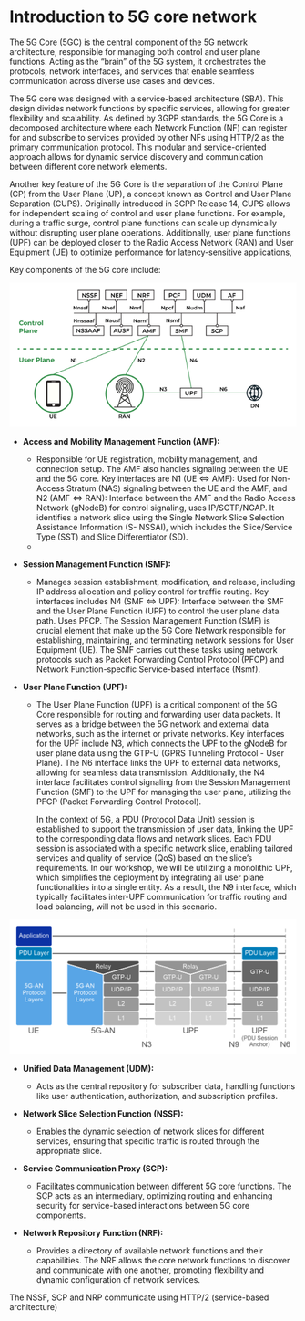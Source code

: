 # Introduction to 5G core network

The 5G Core (5GC) is the central component of the 5G network architecture, responsible for managing both control and user plane functions. Acting as the “brain” of the 5G system, it orchestrates the protocols, network interfaces, and services that enable seamless communication across diverse use cases and devices.

The 5G core was designed with a service-based architecture (SBA). This design divides network functions by specific services, allowing for greater flexibility and scalability. As defined by 3GPP standards, the 5G Core is a decomposed architecture where each Network Function (NF) can register for and subscribe to services provided by other NFs using HTTP/2 as the primary communication protocol. This modular and service-oriented approach allows for dynamic service discovery and communication between different core network elements.

Another key feature of the 5G Core is the separation of the Control Plane (CP) from the User Plane (UP), a concept known as Control and User Plane Separation (CUPS). Originally introduced in 3GPP Release 14, CUPS allows for independent scaling of control and user plane functions. For example, during a traffic surge, control plane functions can scale up dynamically without disrupting user plane operations. Additionally, user plane functions (UPF) can be deployed closer to the Radio Access Network (RAN) and User Equipment (UE) to optimize performance for latency-sensitive applications,

Key components of the 5G core include:

![5gc](images/5gc.png)

- **Access and Mobility Management Function (AMF):** 
  - Responsible for UE registration, mobility management, and connection setup. The AMF also handles signaling between the UE and the 5G core. Key interfaces are N1 (UE ⇔ AMF): Used for Non-Access Stratum (NAS) signaling between the UE and the AMF, and N2 (AMF ⇔ RAN): Interface between the AMF and the Radio Access Network (gNodeB) for control signaling, uses IP/SCTP/NGAP. It identifies a network slice using the Single Network Slice Selection Assistance Information (S- NSSAI), which includes the Slice/Service Type (SST) and Slice Differentiator (SD). 
  - 
- **Session Management Function (SMF):** 
  - Manages session establishment, modification, and release, including IP address allocation and policy control for traffic routing. Key interfaces includes N4 (SMF ⇔ UPF): Interface between the SMF and the User Plane Function (UPF) to control the user plane data path. Uses PFCP. The Session Management Function (SMF) is crucial element that make up the 5G Core Network responsible for establishing, maintaining, and terminating network sessions for User Equipment (UE). The SMF carries out these tasks using network protocols such as Packet Forwarding Control Protocol (PFCP) and Network Function-specific Service-based interface (Nsmf).
  
- **User Plane Function (UPF):**
  - The User Plane Function (UPF) is a critical component of the 5G Core responsible for routing and forwarding user data packets. It serves as a bridge between the 5G network and external data networks, such as the internet or private networks. Key interfaces for the UPF include N3, which connects the UPF to the gNodeB for user plane data using the GTP-U (GPRS Tunneling Protocol - User Plane). The N6 interface links the UPF to external data networks, allowing for seamless data transmission. Additionally, the N4 interface facilitates control signaling from the Session Management Function (SMF) to the UPF for managing the user plane, utilizing the PFCP (Packet Forwarding Control Protocol).

    In the context of 5G, a PDU (Protocol Data Unit) session is established to support the transmission of user data, linking the UPF to the corresponding data flows and network slices. Each PDU session is associated with a specific network slice, enabling tailored services and quality of service (QoS) based on the slice’s requirements. In our workshop, we will be utilizing a monolithic UPF, which simplifies the deployment by integrating all user plane functionalities into a single entity. As a result, the N9 interface, which typically facilitates inter-UPF communication for traffic routing and load balancing, will not be used in this scenario.

![upf-stack](images/upf-stack.png)
  
- **Unified Data Management (UDM):**
  - Acts as the central repository for subscriber data, handling functions like user authentication, authorization, and subscription profiles.
  
- **Network Slice Selection Function (NSSF):**
  - Enables the dynamic selection of network slices for different services, ensuring that specific traffic is routed through the appropriate slice.
  
- **Service Communication Proxy (SCP):**
  - Facilitates communication between different 5G core functions. The SCP acts as an intermediary, optimizing routing and enhancing security for service-based interactions between 5G core components.

- **Network Repository Function (NRF):**
  - Provides a directory of available network functions and their capabilities. The NRF allows the core network functions to discover and communicate with one another, promoting flexibility and dynamic configuration of network services.



The NSSF, SCP and NRP communicate using HTTP/2 (service-based architecture)